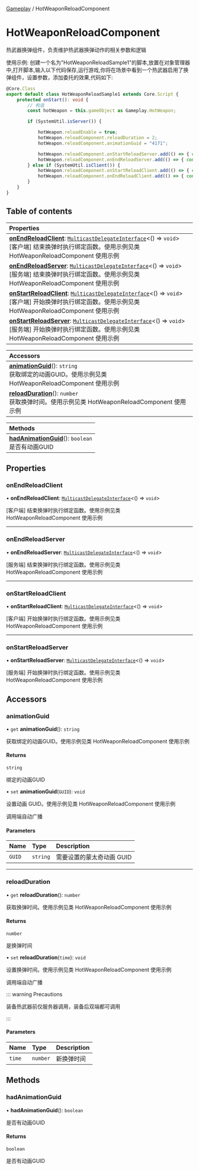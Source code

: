 [Gameplay](../groups/Gameplay.Gameplay.md) / HotWeaponReloadComponent

# HotWeaponReloadComponent <Badge type="tip" text="Class" /> <Score text="HotWeaponReloadComponent" />

热武器换弹组件，负责维护热武器换弹动作的相关参数和逻辑

使用示例: 创建一个名为"HotWeaponReloadSample1"的脚本,放置在对象管理器中,打开脚本,输入以下代码保存,运行游戏,你将在场景中看到一个热武器启用了换弹组件，设置参数，添加委托的效果,代码如下:
```ts
@Core.Class
export default class HotWeaponReloadSample1 extends Core.Script {
    protected onStart(): void {
        // 构造
        const hotWeapon = this.gameObject as Gameplay.HotWeapon;

        if (SystemUtil.isServer()) {

            hotWeapon.reloadEnable = true;
            hotWeapon.reloadComponent.reloadDuration = 2;
            hotWeapon.reloadComponent.animationGuid = "4171";

            hotWeapon.reloadComponent.onStartReloadServer.add(() => { console.log("reloadComponent.onStartReloadClient") });
            hotWeapon.reloadComponent.onEndReloadServer.add(() => { console.log("reloadComponent.onEndReloadClient") });
        } else if (SystemUtil.isClient()) {
            hotWeapon.reloadComponent.onStartReloadClient.add(() => { console.log("reloadComponent.onStartReloadClient") });
            hotWeapon.reloadComponent.onEndReloadClient.add(() => { console.log("reloadComponent.onEndReloadClient") });
        }
    }
}
```

## Table of contents

| Properties |
| :-----|
| **[onEndReloadClient](Gameplay.HotWeaponReloadComponent.md#onendreloadclient)**: [`MulticastDelegateInterface`](../interfaces/Type.MulticastDelegateInterface.md)<() => `void`\> <br> [客户端] 结束换弹时执行绑定函数。使用示例见类 HotWeaponReloadComponent 使用示例|
| **[onEndReloadServer](Gameplay.HotWeaponReloadComponent.md#onendreloadserver)**: [`MulticastDelegateInterface`](../interfaces/Type.MulticastDelegateInterface.md)<() => `void`\> <br> [服务端] 结束换弹时执行绑定函数。使用示例见类 HotWeaponReloadComponent 使用示例|
| **[onStartReloadClient](Gameplay.HotWeaponReloadComponent.md#onstartreloadclient)**: [`MulticastDelegateInterface`](../interfaces/Type.MulticastDelegateInterface.md)<() => `void`\> <br> [客户端] 开始换弹时执行绑定函数。使用示例见类 HotWeaponReloadComponent 使用示例|
| **[onStartReloadServer](Gameplay.HotWeaponReloadComponent.md#onstartreloadserver)**: [`MulticastDelegateInterface`](../interfaces/Type.MulticastDelegateInterface.md)<() => `void`\> <br> [服务端] 开始换弹时执行绑定函数。使用示例见类 HotWeaponReloadComponent 使用示例|

| Accessors |
| :-----|
| **[animationGuid](Gameplay.HotWeaponReloadComponent.md#animationguid)**(): `string` <br> 获取绑定的动画GUID。使用示例见类 HotWeaponReloadComponent 使用示例|
| **[reloadDuration](Gameplay.HotWeaponReloadComponent.md#reloadduration)**(): `number` <br> 获取换弹时间。使用示例见类 HotWeaponReloadComponent 使用示例|

| Methods |
| :-----|
| **[hadAnimationGuid](Gameplay.HotWeaponReloadComponent.md#hadanimationguid)**(): `boolean` <br> 是否有动画GUID|

## Properties

### onEndReloadClient <Score text="onEndReloadClient" /> 

• **onEndReloadClient**: [`MulticastDelegateInterface`](../interfaces/Type.MulticastDelegateInterface.md)<() => `void`\>

[客户端] 结束换弹时执行绑定函数。使用示例见类 HotWeaponReloadComponent 使用示例

___

### onEndReloadServer <Score text="onEndReloadServer" /> 

• **onEndReloadServer**: [`MulticastDelegateInterface`](../interfaces/Type.MulticastDelegateInterface.md)<() => `void`\>

[服务端] 结束换弹时执行绑定函数。使用示例见类 HotWeaponReloadComponent 使用示例

___

### onStartReloadClient <Score text="onStartReloadClient" /> 

• **onStartReloadClient**: [`MulticastDelegateInterface`](../interfaces/Type.MulticastDelegateInterface.md)<() => `void`\>

[客户端] 开始换弹时执行绑定函数。使用示例见类 HotWeaponReloadComponent 使用示例

___

### onStartReloadServer <Score text="onStartReloadServer" /> 

• **onStartReloadServer**: [`MulticastDelegateInterface`](../interfaces/Type.MulticastDelegateInterface.md)<() => `void`\>

[服务端] 开始换弹时执行绑定函数。使用示例见类 HotWeaponReloadComponent 使用示例

## Accessors

### animationGuid <Score text="animationGuid" /> 

• `get` **animationGuid**(): `string` 

获取绑定的动画GUID。使用示例见类 HotWeaponReloadComponent 使用示例


#### Returns

`string`

绑定的动画GUID

• `set` **animationGuid**(`GUID`): `void` <Badge type="tip" text="other" />

设置动画 GUID。使用示例见类 HotWeaponReloadComponent 使用示例

调用端自动广播

#### Parameters

| Name | Type | Description |
| :------ | :------ | :------ |
| `GUID` | `string` |  需要设置的蒙太奇动画 GUID |


___

### reloadDuration <Score text="reloadDuration" /> 

• `get` **reloadDuration**(): `number` 

获取换弹时间。使用示例见类 HotWeaponReloadComponent 使用示例


#### Returns

`number`

是换弹时间

• `set` **reloadDuration**(`time`): `void` <Badge type="tip" text="other" />

设置换弹时间。使用示例见类 HotWeaponReloadComponent 使用示例

调用端自动广播

::: warning Precautions

装备热武器前仅服务器调用，装备后双端都可调用

:::

#### Parameters

| Name | Type | Description |
| :------ | :------ | :------ |
| `time` | `number` |  新换弹时间 |


## Methods

### hadAnimationGuid <Score text="hadAnimationGuid" /> 

• **hadAnimationGuid**(): `boolean` 

是否有动画GUID


#### Returns

`boolean`

是否有动画GUID

